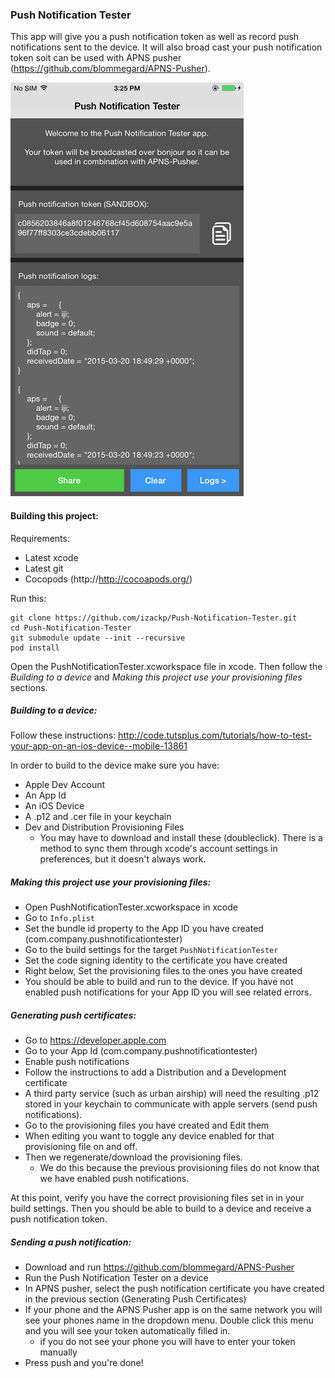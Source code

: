 ### Push Notification Tester
This app will give you a push notification token as well as record push notifications sent to the device. It will also broad cast your push notification token soit can be used with APNS pusher (https://github.com/blommegard/APNS-Pusher).

![Alt text](screenshot.png?raw=true "Screenshot")

#### Building this project:
Requirements:
- Latest xcode
- Latest git
- Cocopods (http://http://cocoapods.org/)

Run this:
```
git clone https://github.com/izackp/Push-Notification-Tester.git
cd Push-Notification-Tester
git submodule update --init --recursive
pod install
```

Open the PushNotificationTester.xcworkspace file in xcode. Then follow the *Building to a device* and *Making this project use your provisioning files* sections.

##### Building to a device:
Follow these instructions: http://code.tutsplus.com/tutorials/how-to-test-your-app-on-an-ios-device--mobile-13861

In order to build to the device make sure you have:
 - Apple Dev Account
 - An App Id
 - An iOS Device
 - A .p12 and .cer file in your keychain
 - Dev and Distribution Provisioning Files
    - You may have to download and install these (doubleclick). There is a method to sync them through xcode's account settings in preferences, but it doesn't always work.

##### Making this project use your provisioning files:
- Open PushNotificationTester.xcworkspace in xcode
- Go to `Info.plist`
- Set the bundle id property to the App ID you have created (com.company.pushnotificationtester)
- Go to the build settings for the target `PushNotificationTester`
- Set the code signing identity to the certificate you have created
- Right below, Set the provisioning files to the ones you have created
- You should be able to build and run to the device. If you have not enabled push notifications for your App ID you will see related errors.

##### Generating push certificates:
 - Go to https://developer.apple.com
 - Go to your App Id (com.company.pushnotificationtester)
 - Enable push notifications
 - Follow the instructions to add a Distribution and a Development certificate
 - A third party service (such as urban airship) will need the resulting .p12 stored in your keychain to communicate with apple servers (send push notifications).
 - Go to the provisioning files you have created and Edit them
 - When editing you want to toggle any device enabled for that provisioning file on and off.
 - Then we regenerate/download the provisioning files.
   - We do this because the previous provisioning files do not know that we have enabled push notifications.

At this point, verify you have the correct provisioning files set in in your build settings. Then you should be able to build to a device and receive a push notification token.

##### Sending a push notification:
 - Download and run https://github.com/blommegard/APNS-Pusher
 - Run the Push Notification Tester on a device
 - In APNS pusher, select the push notification certificate you have created in the previous section (Generating Push Certificates)
 - If your phone and the APNS Pusher app is on the same network you will see your phones name in the dropdown menu. Double click this menu and you will see your token automatically filled in.
    - if you do not see your phone you will have to enter your token manually
 - Press push and you're done!
